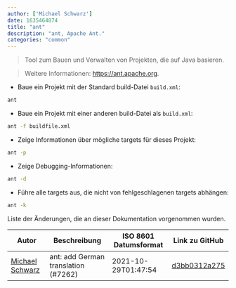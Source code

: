 ```yaml
---
author: ['Michael Schwarz']
date: 1635464874
title: "ant"
description: "ant, Apache Ant."
categories: "common"
---
```

> Tool zum Bauen und Verwalten von Projekten, die auf Java basieren.

> Weitere Informationen: <https://ant.apache.org>.

- Baue ein Projekt mit der Standard build-Datei `build.xml`:

```bash
ant
```

- Baue ein Projekt mit einer anderen build-Datei als `build.xml`:

```bash
ant -f buildfile.xml
```

- Zeige Informationen über mögliche targets für dieses Projekt:

```bash
ant -p
```

- Zeige Debugging-Informationen:

```bash
ant -d
```

- Führe alle targets aus, die nicht von fehlgeschlagenen targets abhängen:

```bash
ant -k
```
Liste der Änderungen, die an dieser Dokumentation vorgenommen wurden.


Autor | Beschreibung | ISO 8601 Datumsformat | Link zu GitHub
------|-----|-----|-----
[Michael Schwarz](mailto:michael089+github@outlook.de) | ant: add German translation (#7262) | 2021-10-29T01:47:54 | [d3bb0312a275](https://github.com/tldr-pages/tldr/commit/d3bb0312a27547ec2ae00fc9ef34bf765ccd622a)

